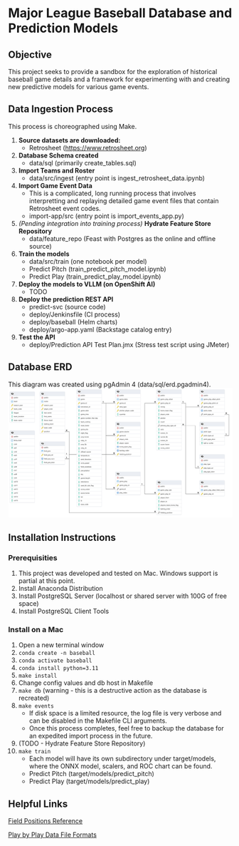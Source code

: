 # Major League Baseball Database and Prediction Models

## Objective
This project seeks to provide a sandbox for the exploration of historical baseball game details and a framework for experimenting with and creating new predictive models for various game events.

## Data Ingestion Process
This process is choreographed using Make.
1. **Source datasets are downloaded:**
    - Retrosheet (https://www.retrosheet.org)
2. **Database Schema created**
    - data/sql (primarily create_tables.sql)
3. **Import Teams and Roster**
    - data/src/ingest (entry point is ingest_retrosheet_data.ipynb)
4. **Import Game Event Data**
    - This is a complicated, long running process that involves interpretting and replaying detailed game event files that contain Retrosheet event codes.
    - import-app/src (entry point is import_events_app.py)
5. *(Pending integration into training process)* **Hydrate Feature Store Repository**
    - data/feature_repo (Feast with Postgres as the online and offline source)
6. **Train the models**
    - data/src/train (one notebook per model)
    - Predict Pitch (train_predict_pitch_model.ipynb)
    - Predict Play (train_predict_play_model.ipynb)
7. **Deploy the models to VLLM (on OpenShift AI)**
    - TODO
8. **Deploy the prediction REST API**
    - predict-svc (source code)
    - deploy/Jenkinsfile (CI process)
    - deploy/baseball (Helm charts)
    - deploy/argo-app.yaml (Backstage catalog entry)
9. **Test the API**
    - deploy/Prediction API Test Plan.jmx (Stress test script using JMeter)

## Database ERD
This diagram was created using pgAdmin 4 (data/sql/erd.pgadmin4).
![ER Diagram for Baseball DB](data/sql/erd.png)

## Installation Instructions

### Prerequisities
1. This project was developed and tested on Mac.  Windows support is partial at this point.
2. Install Anaconda Distribution
3. Install PostgreSQL Server (localhost or shared server with 100G of free space)
4. Install PostgreSQL Client Tools

### Install on a Mac
1. Open a new terminal window
2. `conda create -n baseball`
3. `conda activate baseball`
4. `conda install python=3.11`
5. `make install`
6. Change config values and db host in Makefile
7. `make db` (warning - this is a destructive action as the database is recreated)
8. `make events`
    - If disk space is a limited resource, the log file is very verbose and can be disabled in the Makefile CLI arguments.
    - Once this process completes, feel free to backup the database for an expedited import process in the future.
9. (TODO - Hydrate Feature Store Repository)
10. `make train`
    - Each model will have its own subdirectory under target/models, where the ONNX model, scalers, and ROC chart can be found.
    - Predict Pitch (target/models/predict_pitch)
    - Predict Play (target/models/predict_play)

## Helpful Links

[Field Positions Reference](https://en.wikipedia.org/wiki/Baseball_positions)

[Play by Play Data File Formats](https://www.retrosheet.org/game.htm)
